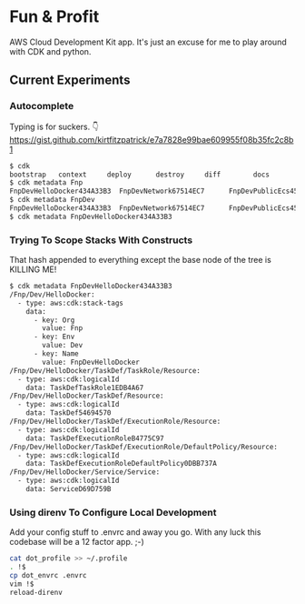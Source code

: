 # Fun & Profit

AWS Cloud Development Kit app. It's just an excuse for me to 
play around with CDK and python.

## Current Experiments

### Autocomplete

Typing is for suckers. 👇
<https://gist.github.com/kirtfitzpatrick/e7a7828e99bae609955f08b35fc2c8b1>

```bash
$ cdk 
bootstrap   context     deploy      destroy     diff        docs        doctor      init        list        metadata    synthesize  
$ cdk metadata Fnp
FnpDevHelloDocker434A33B3  FnpDevNetwork67514EC7      FnpDevPublicEcs45E75100    FnpDevTweetIngestC12A26E5  FnpRegistryB3019273        
$ cdk metadata FnpDev
FnpDevHelloDocker434A33B3  FnpDevNetwork67514EC7      FnpDevPublicEcs45E75100    FnpDevTweetIngestC12A26E5  
$ cdk metadata FnpDevHelloDocker434A33B3
```

### Trying To Scope Stacks With Constructs

That hash appended to everything except the base node of the tree is KILLING ME!

```bash
$ cdk metadata FnpDevHelloDocker434A33B3 
/Fnp/Dev/HelloDocker:
  - type: aws:cdk:stack-tags
    data:
      - key: Org
        value: Fnp
      - key: Env
        value: Dev
      - key: Name
        value: FnpDevHelloDocker
/Fnp/Dev/HelloDocker/TaskDef/TaskRole/Resource:
  - type: aws:cdk:logicalId
    data: TaskDefTaskRole1EDB4A67
/Fnp/Dev/HelloDocker/TaskDef/Resource:
  - type: aws:cdk:logicalId
    data: TaskDef54694570
/Fnp/Dev/HelloDocker/TaskDef/ExecutionRole/Resource:
  - type: aws:cdk:logicalId
    data: TaskDefExecutionRoleB4775C97
/Fnp/Dev/HelloDocker/TaskDef/ExecutionRole/DefaultPolicy/Resource:
  - type: aws:cdk:logicalId
    data: TaskDefExecutionRoleDefaultPolicy0DBB737A
/Fnp/Dev/HelloDocker/Service/Service:
  - type: aws:cdk:logicalId
    data: ServiceD69D759B
```

### Using direnv To Configure Local Development

Add your config stuff to .envrc and away you go.
With any luck this codebase will be a 12 factor app. ;-)

```bash
cat dot_profile >> ~/.profile
. !$
cp dot_envrc .envrc
vim !$
reload-direnv
```
